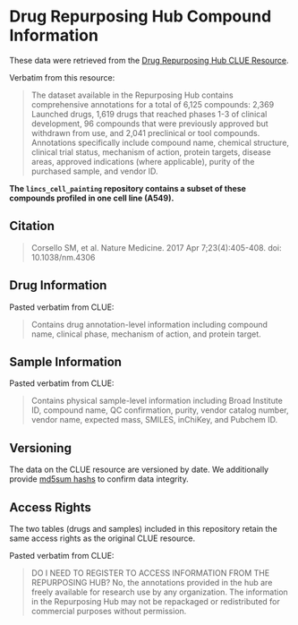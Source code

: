 # Drug Repurposing Hub Compound Information

These data were retrieved from the [Drug Repurposing Hub CLUE Resource](https://clue.io/repurposing).

Verbatim from this resource:

> The dataset available in the Repurposing Hub contains comprehensive annotations for a total of 6,125 compounds: 2,369 Launched drugs, 1,619 drugs that reached phases 1-3 of clinical development, 96 compounds that were previously approved but withdrawn from use, and 2,041 preclinical or tool compounds.
Annotations specifically include compound name, chemical structure, clinical trial status, mechanism of action, protein targets, disease areas, approved indications (where applicable), purity of the purchased sample, and vendor ID.

**The `lincs_cell_painting` repository contains a subset of these compounds profiled in one cell line (A549).**

## Citation

> Corsello SM, et al. Nature Medicine. 2017 Apr 7;23(4):405-408. doi: 10.1038/nm.4306

## Drug Information

Pasted verbatim from CLUE:

> Contains drug annotation-level information including compound name, clinical phase, mechanism of action, and protein target.

## Sample Information

Pasted verbatim from CLUE:

> Contains physical sample-level information including Broad Institute ID, compound name, QC confirmation, purity, vendor catalog number, vendor name, expected mass, SMILES, inChiKey, and Pubchem ID.

## Versioning

The data on the CLUE resource are versioned by date.
We additionally provide [md5sum hashs](md5sum.txt) to confirm data integrity.

## Access Rights

The two tables (drugs and samples) included in this repository retain the same access rights as the original CLUE resource.

Pasted verbatim from CLUE:

> DO I NEED TO REGISTER TO ACCESS INFORMATION FROM THE REPURPOSING HUB?
No, the annotations provided in the hub are freely available for research use by any organization.
The information in the Repurposing Hub may not be repackaged or redistributed for commercial purposes without permission.

